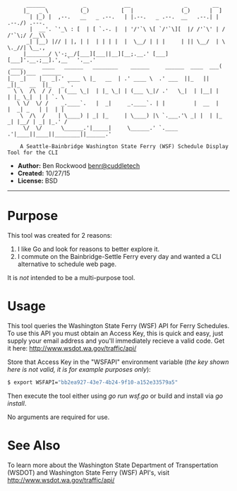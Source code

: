 ```
      ______            _            __                 _        __                       
     |_   _ \          (_)          [  |               (_)      |  ]                      
       | |_) |  ,--.   __   _ .--.   | |.--.   _ .--.  __   .--.| |  .--./) .---.         
       |  __'. `'_\ : [  | [ `.-. |  | '/'`\ \[ `/'`\][  |/ /'`\' | / /'`\;/ /__\\        
      _| |__) |// | |, | |  | | | |  |  \__/ | | |     | || \__/  | \ \._//| \__.,        
     |_______/ \'-;__/[___][___||__][__;.__.' [___]   [___]'.__.;__].',__`  '.__.'        
 ____      ____   ______   ________    ______     ______  ____  ___( (___))___  ______    
|_  _|    |_  _|.' ____ \ |_   __  | .' ____ \  .' ___  ||_   ||   _||_   __  ||_   _ `.  
  \ \  /\  / /  | (___ \_|  | |_ \_| | (___ \_|/ .'   \_|  | |__| |    | |_ \_|  | | `. \ 
   \ \/  \/ /    _.____`.   |  _|     _.____`. | |         |  __  |    |  _| _   | |  | | 
    \  /\  /    | \____) | _| |_     | \____) |\ `.___.'\ _| |  | |_  _| |__/ | _| |_.' / 
     \/  \/      \______.'|_____|     \______.' `.____ .'|____||____||________||______.'  
                                                                                          
    A Seattle-Bainbridge Washington State Ferry (WSF) Schedule Display Tool for the CLI
```


* __Author:__ Ben Rockwood <benr@cuddletech>
* __Created:__  10/27/15
* __License:__  BSD

---

# Purpose

This tool was created for 2 reasons: 

1. I like Go and look for reasons to better explore it.
2. I commute on the Bainbridge-Settle Ferry every day and wanted a CLI alternative to schedule web page.

It is _not_ intended to be a multi-purpose tool.

# Usage

This tool queries the Washington State Ferry (WSF) API for Ferry Schedules.  To use this 
API you must obtain an Access Key, this is quick and easy, just supply your email address
and you'll immediately recieve a valid code.  Get it here: http://www.wsdot.wa.gov/traffic/api/

Store that Access Key in the "WSFAPI" environment variable (_the key shown here is not valid, it is for example purposes only_):

```bash
$ export WSFAPI="bb2ea927-43e7-4b24-9f10-a152e33579a5"
```

Then execute the tool either using _go run wsf.go_ or build and install via _go install_.

No arguments are required for use. 

# See Also

To learn more about the Washington State Department of Transpertation (WSDOT) and Washington State Ferry (WSF) API's, visit http://www.wsdot.wa.gov/traffic/api/
